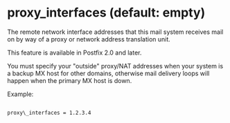 # proxy_interfaces (default: empty)

The remote network interface addresses that this mail system receives mail
on by way of a proxy or network address translation unit.




This feature is available in Postfix 2.0 and later.



 You must specify your "outside" proxy/NAT addresses when your
system is a backup MX host for other domains, otherwise mail delivery
loops will happen when the primary MX host is down. 



Example:




```

proxy\_interfaces = 1.2.3.4

```

